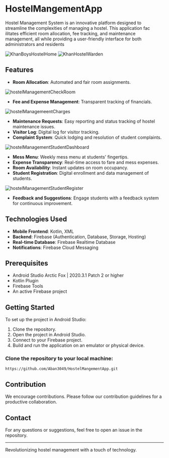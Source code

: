 # HostelMangementApp
Hostel Management System is an innovative platform designed to streamline the complexities of managing a hostel. This application fac
ilitates efficient room allocation, fee tracking, and maintenance management, all while providing a user-friendly interface for both administrators and residents

![KhanBoysHostelHome](https://github.com/Aban3049/HostelMangementApp/assets/157634467/5b9025f3-cb93-4a05-a93f-0b5d2e9e1ffa)  ![KhanHostelWarden](https://github.com/Aban3049/HostelMangementApp/assets/157634467/d3dee88a-54e9-4b6c-85b9-d6787adfc9be)


## Features
- **Room Allocation**: Automated and fair room assignments.
  
![hostelManagementCheckRoom](https://github.com/Aban3049/HostelMangementApp/assets/157634467/2879f087-2757-46d9-86a2-25aad07780ec)
  
- **Fee and Expense Management**: Transparent tracking of financials.
  
![hostelManagemeentCharges](https://github.com/Aban3049/HostelMangementApp/assets/157634467/1b21c863-2cdc-4871-88fc-facfbe39b2fd)

- **Maintenance Requests**: Easy reporting and status tracking of hostel maintenance issues.
- **Visitor Log**: Digital log for visitor tracking.
- **Complaint System**: Quick lodging and resolution of student complaints.
  
![hostelManagementStudentDashboard](https://github.com/Aban3049/HostelMangementApp/assets/157634467/83f26ce4-faf6-4e5d-9888-c278187744a2)

- **Mess Menu**: Weekly mess menu at students' fingertips.
- **Expense Transparency**: Real-time access to fare and mess expenses.
- **Room Availability**: Instant updates on room occupancy.
- **Student Registration**: Digital enrollment and data management of students.
  
![hostelManagementStudentRegister](https://github.com/Aban3049/HostelMangementApp/assets/157634467/9beeb4fc-3380-41a1-bb10-bffd0447c7ba)
 
- **Feedback and Suggestions**: Engage students with a feedback system for continuous improvement.

## Technologies Used
- **Mobile Frontend**: Kotlin, XML
- **Backend**: Firebase (Authentication, Database, Storage, Hosting)
- **Real-time Database**: Firebase Realtime Database
- **Notifications**: Firebase Cloud Messaging

## Prerequisites
- Android Studio Arctic Fox | 2020.3.1 Patch 2 or higher
- Kotlin Plugin
- Firebase Tools
- An active Firebase project

## Getting Started
To set up the project in Android Studio:
1. Clone the repository.
2. Open the project in Android Studio.
3. Connect to your Firebase project.
4. Build and run the application on an emulator or physical device.

### Clone the repository to your local machine:

    https://github.com/Aban3049/HostelMangementApp.git

## Contribution
We encourage contributions. Please follow our contribution guidelines for a productive collaboration.

## Contact
For any questions or suggestions, feel free to open an issue in the repository.

---

Revolutionizing hostel management with a touch of technology.
